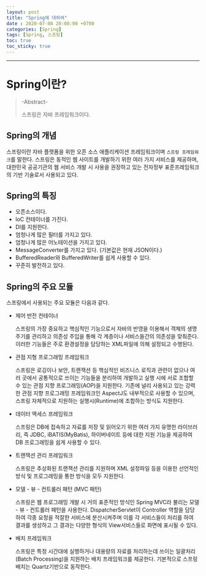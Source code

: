 ```yaml
---
layout: post
title: "Spring에 대하여"
date : 2020-07-08 20:00:00 +0700
categories: [Spring]
tags: [Spring, 스프링]
toc: true
toc_sticky: true
---
```






---

# Spring이란?

>-Abstract-
>
>스프링은 자바 프레임워크이다.



## Spring의 개념

스프링이란 자바 플랫폼을 위한 오픈 소스 애플리케이션 프레임워크이며 `스프링 프레임워크`를 말한다. 스프링은 동적인 웹 사이트를 개발하기 위한 여러 가지 서비스를 제공하며, 대한민국 공공기관의 웹 서비스 개발 시 사용을 권장하고 있는 전자정부 표준프레임워크의 기반 기술로서 사용되고 있다.





## Spring의 특징

- 오픈소스이다.
- loC 컨테이너를 가진다.
- DI를 지원한다.
- 엄청나게 많은 필터를 가지고 있다.
- 엄청나게 많은 어노테이션을 가지고 있다.
- MessageConverter를 가지고 있다. (기본값은 현재 JSON이다.)
- BufferedReader와 BufferedWriter를 쉽게 사용할 수 있다.
- 꾸준히 발전하고 있다.





## Spring의 주요 모듈

스프링에서 사용되는 주요 모듈은 다음과 같다.



- 제어 반전 컨테이너

  스프링의 가장 중요하고 핵심적인 기능으로서 자바의 반영을 이용해서 객체의 생명주기를 관리하고 의존성 주입을 통해 각 계층이나 서비스들간의 의존성을 맞춰준다. 이러한 기능들은 주로 환경설정을 담당하는 XML파일에 의해 설정되고 수행된다.

  

- 관점 지형 프로그래밍 프레임워크

  스프링은 로깅이나 보안, 트랜잭션 등 핵심적인 비즈니스 로직과 관련이 없으나 여러 곳에서 공통적으로 쓰이는 기능들을 분리하여 개발하고 실행 시에 서로 조합할 수 있는 관점 지향 프로그래밍(AOP)을 지원한다. 기존에 널리 사용되고 있는 강력한 관점 지향 프로그래밍 프레임워크인 AspectJ도 내부적으로 사용할 수 있으며, 스프링 자체적으로 지원하는 실행시(Runtime)에 조합하는 방식도 지원한다.

  

- 데이터 액세스 프레임워크

  스프링은 DB에 접속하고 자료를 저장 및 읽어오기 위한 여러 가지 유명한 라이브러리,  즉 JDBC, iBATIS(MyBatis), 하이버네이트 등에 대한 지원 기능을 제공하여 DB 프로그래밍을 쉽게 사용할 수 있다.

  

- 트랜잭션 관리 프레임워크

  스프링은 추상화된 트랜잭션 관리를 지원하며 XML 설정파일 등을 이용한 선언적인 방식 및 프로그래밍을 통한 방식을 모두 지원한다.

  

- 모델 - 뷰 - 컨트롤러 패턴 (MVC 패턴)

  스프링은 웹 프로그래밍 개발 시 거의 표준적인 방식인 Spring MVC라 불리는 모델 - 뷰 - 컨트롤러 패턴을 사용한다. DispatcherServlet이 Controller 역할을 담당하여 각종 요청을 적잘한 서비스에 분산시켜주며 이를 각 서비스들이 처리를 하여 결과를 생성하고 그 결과는 다양한 형식의 View서비스들로 화면에 표시될 수 있다.

  

- 배치 프레임워크

  스프링은 특정 시간대에 실행하거나 대용량의 자료를 처리하는데 쓰이는 일괄처리(Batch Processing)을 지원하는 배치 프레임워크를 제공한다. 기본적으로 스프링 배치는 Quartz기반으로 동작한다.